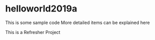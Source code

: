 # helloworld2019a
This is some sample code
More detailed items can be explained here

This is a Refresher Project
